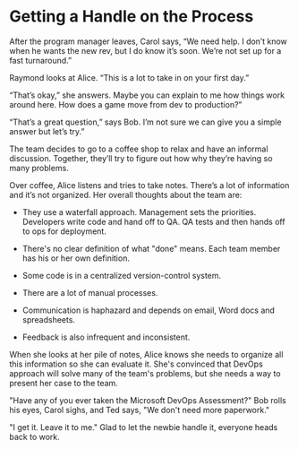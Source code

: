 # Getting a Handle on the Process
After the program manager leaves, Carol says, “We need help. I don’t know when he wants the new rev, but I do know it’s soon. We’re not set up for a fast turnaround.”

Raymond looks at Alice. “This is a lot to take in on your first day.”

“That’s okay,” she answers. Maybe you can explain to me how things work around here. How does a game move from dev to production?”

“That’s a great question,” says Bob. I’m not sure we can give you a simple answer but let’s try.”

The team decides to go to a coffee shop to relax and have an informal discussion. Together, they’ll try to figure out how why they’re having so many problems.

Over coffee, Alice listens and tries to take notes. There’s a lot of information and it’s not organized. Her overall thoughts about the team are:

* They use a waterfall approach. Management sets the priorities. Developers write code and hand off to QA. QA tests and then hands off to ops for deployment. 

* There's no clear definition of what "done" means. Each team member has his or her own definition.

* Some code is in a centralized version-control system.

* There are a lot of manual processes.

* Communication is haphazard and depends on email, Word docs and spreadsheets.

* Feedback is also infrequent and inconsistent.

When she looks at her pile of notes, Alice knows she needs to organize all this information so she can evaluate it. She's convinced that DevOps approach will solve many of the team's problems, but she needs a way to present her case to the team. 

"Have any of you ever taken the Microsoft DevOps Assessment?" Bob rolls his eyes, Carol sighs, and Ted says, "We don't need more paperwork."

"I get it. Leave it to me." Glad to let the newbie handle it, everyone heads back to work.


